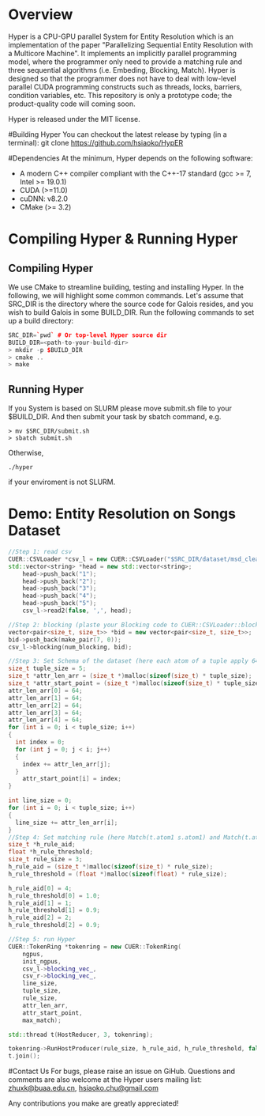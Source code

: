 # Overview

Hyper is a CPU-GPU parallel System for Entity Resolution which is an implementation of the paper "Parallelizing Sequential Entity Resolution with a Multicore Machine". It implements an implicitly parallel programming model, where the programmer only need to provide a matching rule and three sequential algorithms (i.e. Embeding, Blocking, Match). Hyper is designed so that the programmer does not have to deal with low-level parallel CUDA programming constructs such as threads, locks, barriers, condition variables, etc.
This repository is only a prototype code; the product-quality code will coming soon. 

Hyper is released under the MIT license.

#Building Hyper
You can checkout the latest release by typing (in a terminal):
git clone https://github.com/hsiaoko/HypER

#Dependencies
At the minimum, Hyper depends on the following software:
  + A modern C++ compiler compliant with the C++-17 standard (gcc >= 7, Intel >= 19.0.1)
  + CUDA (>=11.0)
  + cuDNN: v8.2.0
  + CMake (>= 3.2)


# Compiling Hyper & Running Hyper
## Compiling Hyper
We use CMake to streamline building, testing and installing Hyper. In the following, we will highlight some common commands.
Let's assume that SRC_DIR is the directory where the source code for Galois resides, and you wish to build Galois in some BUILD_DIR. Run the following commands to set up a build directory:

```c++
SRC_DIR=`pwd` # Or top-level Hyper source dir
BUILD_DIR=<path-to-your-build-dir>
> mkdir -p $BUILD_DIR
> cmake ..
> make
```

## Running Hyper
If you System is based on SLURM please move submit.sh file to your $BUILD_DIR. And then submit your task by sbatch command,
e.g.
```
> mv $SRC_DIR/submit.sh
> sbatch submit.sh
```
Otherwise,
```
./hyper
```
if your enviroment is not SLURM.

# Demo: Entity Resolution on Songs Dataset

```c++
//Step 1: read csv
CUER::CSVLoader *csv_l = new CUER::CSVLoader("$SRC_DIR/dataset/msd_cleared_utf_8_mini.csv");
std::vector<string> *head = new std::vector<string>;
    head->push_back("1");
    head->push_back("2");
    head->push_back("3");
    head->push_back("4");
    head->push_back("5");
    csv_l->read2(false, ',', head);

//Step 2: blocking (plaste your Blocking code to CUER::CSVLoader::blocking()->std::vector<std::vector<std::vector<std::string> *> *> partitions)
vector<pair<size_t, size_t>> *bid = new vector<pair<size_t, size_t>>;
bid->push_back(make_pair(7, 0));
csv_l->blocking(num_blocking, bid);

//Step 3: Set Schema of the dataset (here each atom of a tuple apply 64 bytes)
size_t tuple_size = 5;
size_t *attr_len_arr = (size_t *)malloc(sizeof(size_t) * tuple_size);
size_t *attr_start_point = (size_t *)malloc(sizeof(size_t) * tuple_size);
attr_len_arr[0] = 64;
attr_len_arr[1] = 64;
attr_len_arr[2] = 64;
attr_len_arr[3] = 64;
attr_len_arr[4] = 64;
for (int i = 0; i < tuple_size; i++)
{
  int index = 0;
  for (int j = 0; j < i; j++)
  {
    index += attr_len_arr[j];
  }
    attr_start_point[i] = index;
}

int line_size = 0;
for (int i = 0; i < tuple_size; i++)
{
  line_size += attr_len_arr[i];
}
//Step 4: Set matching rule (here Match(t.atom1 s.atom1) and Match(t.atom2 s.atom2) and t.atom4 s.atom4 -> t.id = s.id)
size_t *h_rule_aid;
float *h_rule_threshold;
size_t rule_size = 3;
h_rule_aid = (size_t *)malloc(sizeof(size_t) * rule_size);
h_rule_threshold = (float *)malloc(sizeof(float) * rule_size);

h_rule_aid[0] = 4;
h_rule_threshold[0] = 1.0;
h_rule_aid[1] = 1;
h_rule_threshold[1] = 0.9;
h_rule_aid[2] = 2;
h_rule_threshold[2] = 0.9;

//Step 5: run Hyper
CUER::TokenRing *tokenring = new CUER::TokenRing(
    ngpus,
    init_ngpus,
    csv_l->blocking_vec_,
    csv_r->blocking_vec_,
    line_size,
    tuple_size,
    rule_size,
    attr_len_arr,
    attr_start_point,
    max_match);

std::thread t(HostReducer, 3, tokenring);

tokenring->RunHostProducer(rule_size, h_rule_aid, h_rule_threshold, false); // here we used lev_jaro_ratio as Match function, see include/core.h file to plaste your Match function.
t.join();
```

#Contact Us
For bugs, please raise an issue on GiHub. Questions and comments are also welcome at the Hyper users mailing list: zhuxk@buaa.edu.cn,  hsiaoko.chu@gmail.com

Any contributions you make are greatly appreciated!
